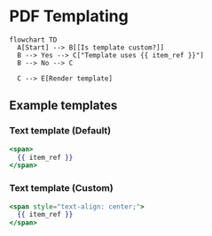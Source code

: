 # PDF Templating

```mermaid
flowchart TD
  A[Start] --> B[[Is template custom?]]
  B --> Yes --> C["Template uses {{ item_ref }}"]
  B --> No --> C

  C --> E[Render template]
```

## Example templates

### Text template (Default)

```handlebars
<span>
  {{ item_ref }}
</span>
```

### Text template (Custom)

```handlebars
<span style="text-align: center;">
  {{ item_ref }}
</span>
```
